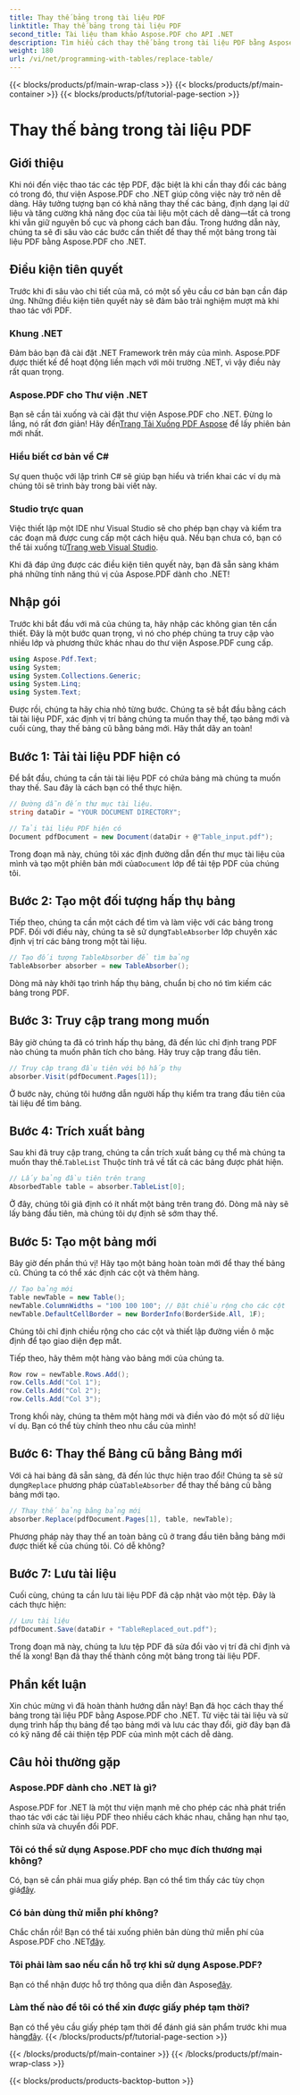 ```yaml
---
title: Thay thế bảng trong tài liệu PDF
linktitle: Thay thế bảng trong tài liệu PDF
second_title: Tài liệu tham khảo Aspose.PDF cho API .NET
description: Tìm hiểu cách thay thế bảng trong tài liệu PDF bằng Aspose.PDF cho .NET. Hướng dẫn từng bước, bao gồm mẹo và thủ thuật.
weight: 180
url: /vi/net/programming-with-tables/replace-table/
---
```


{{< blocks/products/pf/main-wrap-class >}}
{{< blocks/products/pf/main-container >}}
{{< blocks/products/pf/tutorial-page-section >}}

# Thay thế bảng trong tài liệu PDF

## Giới thiệu

Khi nói đến việc thao tác các tệp PDF, đặc biệt là khi cần thay đổi các bảng có trong đó, thư viện Aspose.PDF cho .NET giúp công việc này trở nên dễ dàng. Hãy tưởng tượng bạn có khả năng thay thế các bảng, định dạng lại dữ liệu và tăng cường khả năng đọc của tài liệu một cách dễ dàng—tất cả trong khi vẫn giữ nguyên bố cục và phong cách ban đầu. Trong hướng dẫn này, chúng ta sẽ đi sâu vào các bước cần thiết để thay thế một bảng trong tài liệu PDF bằng Aspose.PDF cho .NET.

## Điều kiện tiên quyết

Trước khi đi sâu vào chi tiết của mã, có một số yêu cầu cơ bản bạn cần đáp ứng. Những điều kiện tiên quyết này sẽ đảm bảo trải nghiệm mượt mà khi thao tác với PDF.

### Khung .NET
Đảm bảo bạn đã cài đặt .NET Framework trên máy của mình. Aspose.PDF được thiết kế để hoạt động liền mạch với môi trường .NET, vì vậy điều này rất quan trọng.

### Aspose.PDF cho Thư viện .NET
 Bạn sẽ cần tải xuống và cài đặt thư viện Aspose.PDF cho .NET. Đừng lo lắng, nó rất đơn giản! Hãy đến[Trang Tải Xuống PDF Aspose](https://releases.aspose.com/pdf/net/) để lấy phiên bản mới nhất.

### Hiểu biết cơ bản về C#
Sự quen thuộc với lập trình C# sẽ giúp bạn hiểu và triển khai các ví dụ mà chúng tôi sẽ trình bày trong bài viết này.

### Studio trực quan
 Việc thiết lập một IDE như Visual Studio sẽ cho phép bạn chạy và kiểm tra các đoạn mã được cung cấp một cách hiệu quả. Nếu bạn chưa có, bạn có thể tải xuống từ[Trang web Visual Studio](https://visualstudio.microsoft.com/downloads/).

Khi đã đáp ứng được các điều kiện tiên quyết này, bạn đã sẵn sàng khám phá những tính năng thú vị của Aspose.PDF dành cho .NET!

## Nhập gói

Trước khi bắt đầu với mã của chúng ta, hãy nhập các không gian tên cần thiết. Đây là một bước quan trọng, vì nó cho phép chúng ta truy cập vào nhiều lớp và phương thức khác nhau do thư viện Aspose.PDF cung cấp.

```csharp
using Aspose.Pdf.Text;
using System;
using System.Collections.Generic;
using System.Linq;
using System.Text;
```

Được rồi, chúng ta hãy chia nhỏ từng bước. Chúng ta sẽ bắt đầu bằng cách tải tài liệu PDF, xác định vị trí bảng chúng ta muốn thay thế, tạo bảng mới và cuối cùng, thay thế bảng cũ bằng bảng mới. Hãy thắt dây an toàn!

## Bước 1: Tải tài liệu PDF hiện có

Để bắt đầu, chúng ta cần tải tài liệu PDF có chứa bảng mà chúng ta muốn thay thế. Sau đây là cách bạn có thể thực hiện.

```csharp
// Đường dẫn đến thư mục tài liệu.
string dataDir = "YOUR DOCUMENT DIRECTORY";

// Tải tài liệu PDF hiện có
Document pdfDocument = new Document(dataDir + @"Table_input.pdf");
```

Trong đoạn mã này, chúng tôi xác định đường dẫn đến thư mục tài liệu của mình và tạo một phiên bản mới của`Document` lớp để tải tệp PDF của chúng tôi.

## Bước 2: Tạo một đối tượng hấp thụ bảng

 Tiếp theo, chúng ta cần một cách để tìm và làm việc với các bảng trong PDF. Đối với điều này, chúng ta sẽ sử dụng`TableAbsorber` lớp chuyên xác định vị trí các bảng trong một tài liệu.

```csharp
// Tạo đối tượng TableAbsorber để tìm bảng
TableAbsorber absorber = new TableAbsorber();
```

Dòng mã này khởi tạo trình hấp thụ bảng, chuẩn bị cho nó tìm kiếm các bảng trong PDF.

## Bước 3: Truy cập trang mong muốn

Bây giờ chúng ta đã có trình hấp thụ bảng, đã đến lúc chỉ định trang PDF nào chúng ta muốn phân tích cho bảng. Hãy truy cập trang đầu tiên.

```csharp
// Truy cập trang đầu tiên với bộ hấp thụ
absorber.Visit(pdfDocument.Pages[1]);
```

Ở bước này, chúng tôi hướng dẫn người hấp thụ kiểm tra trang đầu tiên của tài liệu để tìm bảng.

## Bước 4: Trích xuất bảng

 Sau khi đã truy cập trang, chúng ta cần trích xuất bảng cụ thể mà chúng ta muốn thay thế.`TableList` Thuộc tính trả về tất cả các bảng được phát hiện.

```csharp
// Lấy bảng đầu tiên trên trang
AbsorbedTable table = absorber.TableList[0];
```

Ở đây, chúng tôi giả định có ít nhất một bảng trên trang đó. Dòng mã này sẽ lấy bảng đầu tiên, mà chúng tôi dự định sẽ sớm thay thế.

## Bước 5: Tạo một bảng mới

Bây giờ đến phần thú vị! Hãy tạo một bảng hoàn toàn mới để thay thế bảng cũ. Chúng ta có thể xác định các cột và thêm hàng.

```csharp
// Tạo bảng mới
Table newTable = new Table();
newTable.ColumnWidths = "100 100 100"; // Đặt chiều rộng cho các cột
newTable.DefaultCellBorder = new BorderInfo(BorderSide.All, 1F);
```

Chúng tôi chỉ định chiều rộng cho các cột và thiết lập đường viền ô mặc định để tạo giao diện đẹp mắt.

Tiếp theo, hãy thêm một hàng vào bảng mới của chúng ta.

```csharp
Row row = newTable.Rows.Add();
row.Cells.Add("Col 1");
row.Cells.Add("Col 2");
row.Cells.Add("Col 3");
```

Trong khối này, chúng ta thêm một hàng mới và điền vào đó một số dữ liệu ví dụ. Bạn có thể tùy chỉnh theo nhu cầu của mình!

## Bước 6: Thay thế Bảng cũ bằng Bảng mới

 Với cả hai bảng đã sẵn sàng, đã đến lúc thực hiện trao đổi! Chúng ta sẽ sử dụng`Replace` phương pháp của`TableAbsorber` để thay thế bảng cũ bằng bảng mới tạo.

```csharp
// Thay thế bảng bằng bảng mới
absorber.Replace(pdfDocument.Pages[1], table, newTable);
```

Phương pháp này thay thế an toàn bảng cũ ở trang đầu tiên bằng bảng mới được thiết kế của chúng tôi. Có dễ không?

## Bước 7: Lưu tài liệu

Cuối cùng, chúng ta cần lưu tài liệu PDF đã cập nhật vào một tệp. Đây là cách thực hiện:

```csharp
// Lưu tài liệu
pdfDocument.Save(dataDir + "TableReplaced_out.pdf");
```

Trong đoạn mã này, chúng ta lưu tệp PDF đã sửa đổi vào vị trí đã chỉ định và thế là xong! Bạn đã thay thế thành công một bảng trong tài liệu PDF.

## Phần kết luận

Xin chúc mừng vì đã hoàn thành hướng dẫn này! Bạn đã học cách thay thế bảng trong tài liệu PDF bằng Aspose.PDF cho .NET. Từ việc tải tài liệu và sử dụng trình hấp thụ bảng để tạo bảng mới và lưu các thay đổi, giờ đây bạn đã có kỹ năng để cải thiện tệp PDF của mình một cách dễ dàng.

## Câu hỏi thường gặp

### Aspose.PDF dành cho .NET là gì?  
Aspose.PDF for .NET là một thư viện mạnh mẽ cho phép các nhà phát triển thao tác với các tài liệu PDF theo nhiều cách khác nhau, chẳng hạn như tạo, chỉnh sửa và chuyển đổi PDF.

### Tôi có thể sử dụng Aspose.PDF cho mục đích thương mại không?  
 Có, bạn sẽ cần phải mua giấy phép. Bạn có thể tìm thấy các tùy chọn giá[đây](https://purchase.aspose.com/buy).

### Có bản dùng thử miễn phí không?  
 Chắc chắn rồi! Bạn có thể tải xuống phiên bản dùng thử miễn phí của Aspose.PDF cho .NET[đây](https://releases.aspose.com/).

### Tôi phải làm sao nếu cần hỗ trợ khi sử dụng Aspose.PDF?  
 Bạn có thể nhận được hỗ trợ thông qua diễn đàn Aspose[đây](https://forum.aspose.com/c/pdf/10).

### Làm thế nào để tôi có thể xin được giấy phép tạm thời?  
 Bạn có thể yêu cầu giấy phép tạm thời để đánh giá sản phẩm trước khi mua hàng[đây](https://purchase.aspose.com/temporary-license/).
{{< /blocks/products/pf/tutorial-page-section >}}

{{< /blocks/products/pf/main-container >}}
{{< /blocks/products/pf/main-wrap-class >}}

{{< blocks/products/products-backtop-button >}}

